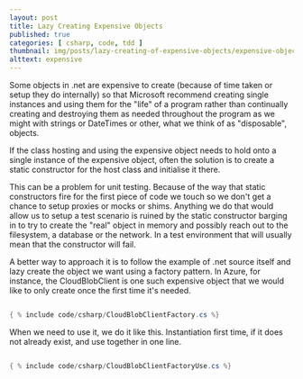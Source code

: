 ```yaml
---
layout: post
title: Lazy Creating Expensive Objects
published: true
categories: [ csharp, code, tdd ]
thumbnail: img/posts/lazy-creating-of-expensive-objects/expensive-object-420x255.webp
alttext: expensive
---
```


Some objects in .net are expensive to create (because of time taken or setup they do internally) so that 
Microsoft recommend creating single instances and using them for the "life" of a program rather than 
continually creating and destroying them as needed throughout the program as we might with strings or 
DateTimes or other, what we think of as "disposable", objects. 

If the class hosting and using the expensive object needs to hold onto a single instance of the expensive object, 
often the solution is to create a static constructor for the host class and initialise it there. 

This can be a problem for unit testing. Because of the way that static constructors fire for the first piece of 
code we touch so we don't get a chance to setup proxies or mocks or shims. Anything we do that would allow us to 
setup a test scenario is ruined by the static constructor barging in to try to create the "real" object in 
memory and possibly reach out to the filesystem, a database or the network. In a test environment that will usually 
mean that the constructor will fail. 

A better way to approach it is to follow the example of .net source itself and lazy create the object we want using a 
factory pattern. In Azure, for instance, the CloudBlobClient is one such expensive object that we would like to only 
create once the first time it's needed.


~~~csharp

{ % include code/csharp/CloudBlobClientFactory.cs %}

~~~

When we need to use it, we do it like this. Instantiation first time, if it does not already exist, and use together
in one line.

~~~csharp

{ % include code/csharp/CloudBlobClientFactoryUse.cs %}

~~~
